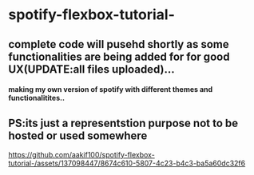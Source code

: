 # spotify-flexbox-tutorial-


<h2>complete code will pusehd shortly as some functionalities are being added for for good UX(UPDATE:all files uploaded)...</h2>
<h4>making my own version of spotify with different themes and functionalitites..</h4>
<h2>PS:its just a representstion purpose not to be hosted or used somewhere</h2>




https://github.com/aakif100/spotify-flexbox-tutorial-/assets/137098447/8674c610-5807-4c23-b4c3-ba5a60dc32f6



